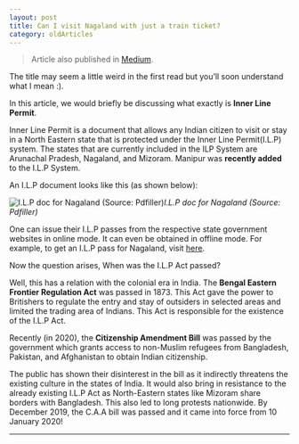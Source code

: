 ```yaml
---
layout: post 
title: Can I visit Nagaland with just a train ticket?
category: oldArticles
---
```


> Article also published in [Medium](https://surajsv.medium.com/).

The title may seem a little weird in the first read but you’ll soon understand what I mean :).

In this article, we would briefly be discussing what exactly is **Inner Line Permit**.

Inner Line Permit is a document that allows any Indian citizen to visit or stay in a North Eastern state that is protected under the Inner Line Permit(I.L.P) system. The states that are currently included in the ILP System are Arunachal Pradesh, Nagaland, and Mizoram. Manipur was **recently added** to the I.L.P System.

An I.L.P document looks like this (as shown below):

![I.L.P doc for Nagaland (Source: Pdfiller)](https://cdn-images-1.medium.com/max/2000/1*GVcZ9cohnTE6-AbF5_pzpw.png)*I.L.P doc for Nagaland (Source: Pdfiller)*

One can issue their I.L.P passes from the respective state government websites in online mode. It can even be obtained in offline mode. For example, to get an I.L.P pass for Nagaland, visit [here](https://ilp.nagaland.gov.in/).

Now the question arises, When was the I.L.P Act passed?

Well, this has a relation with the colonial era in India. The **Bengal Eastern Frontier Regulation Act** was passed in 1873. This Act gave the power to Britishers to regulate the entry and stay of outsiders in selected areas and limited the trading area of Indians. This Act is responsible for the existence of the I.L.P Act.

Recently (in 2020), the **Citizenship Amendment Bill** was passed by the government which grants access to non-Muslim refugees from Bangladesh, Pakistan, and Afghanistan to obtain Indian citizenship.

The public has shown their disinterest in the bill as it indirectly threatens the existing culture in the states of India. It would also bring in resistance to the already existing I.L.P Act as North-Eastern states like Mizoram share borders with Bangladesh. This also led to long protests nationwide. By December 2019, the C.A.A bill was passed and it came into force from 10 January 2020!

----------------
